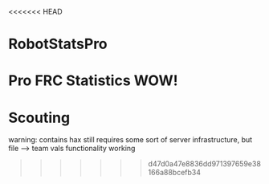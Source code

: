 <<<<<<< HEAD
# RobotStatsPro
Pro FRC Statistics
WOW!
=======
# Scouting
warning: contains hax
still requires some sort of server infrastructure, but file --> team vals functionality working
>>>>>>> d47d0a47e8836dd971397659e38166a88bcefb34
